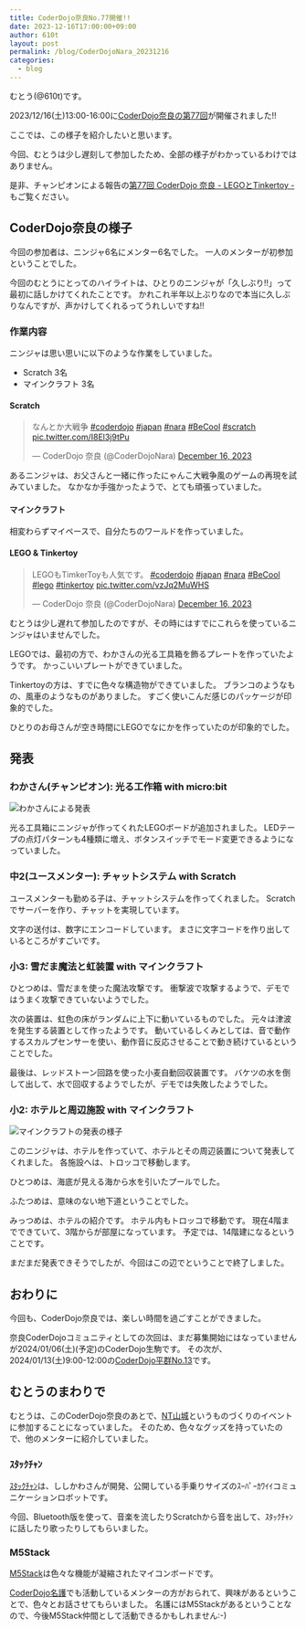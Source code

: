 ```yaml
---
title: CoderDojo奈良No.77開催!!
date: 2023-12-16T17:00:00+09:00
author: 610t
layout: post
permalink: /blog/CoderDojoNara_20231216
categories:
  - blog
---
```

むとう(@610t)です。

2023/12/16(土)13:00-16:00に[CoderDojo奈良の第77回](https://coderdojo-nara-ikoma.connpass.com/event/304609/)が開催されました!!

ここでは、この様子を紹介したいと思います。

今回、むとうは少し遅刻して参加したため、全部の様子がわかっているわけではありません。

是非、チャンピオンによる報告の[第77回 CoderDojo 奈良 - LEGOとTinkertoy -](https://coderdojo-nara.github.io/blog/no77)もご覧ください。

## CoderDojo奈良の様子
今回の参加者は、ニンジャ6名にメンター6名でした。
一人のメンターが初参加ということでした。

今回のむとうにとってのハイライトは、ひとりのニンジャが「久しぶり!!」って最初に話しかけてくれたことです。
かれこれ半年以上ぶりなので本当に久しぶりなんですが、声かけしてくれるってうれしいですね!!

### 作業内容
ニンジャは思い思いに以下のような作業をしていました。
- Scratch 3名
- マインクラフト 3名

#### Scratch
<blockquote class="twitter-tweet"><p lang="ja" dir="ltr">なんとか大戦争 <a href="https://twitter.com/hashtag/coderdojo?src=hash&amp;ref_src=twsrc%5Etfw">#coderdojo</a> <a href="https://twitter.com/hashtag/japan?src=hash&amp;ref_src=twsrc%5Etfw">#japan</a> <a href="https://twitter.com/hashtag/nara?src=hash&amp;ref_src=twsrc%5Etfw">#nara</a> <a href="https://twitter.com/hashtag/BeCool?src=hash&amp;ref_src=twsrc%5Etfw">#BeCool</a> <a href="https://twitter.com/hashtag/scratch?src=hash&amp;ref_src=twsrc%5Etfw">#scratch</a> <a href="https://t.co/I8El3j9tPu">pic.twitter.com/I8El3j9tPu</a></p>&mdash; CoderDojo 奈良 (@CoderDojoNara) <a href="https://twitter.com/CoderDojoNara/status/1735890485452169312?ref_src=twsrc%5Etfw">December 16, 2023</a></blockquote> <script async src="https://platform.twitter.com/widgets.js" charset="utf-8"></script>

あるニンジャは、お父さんと一緒に作ったにゃんこ大戦争風のゲームの再現を試みていました。
なかなか手強かったようで、とても頑張っていました。

#### マインクラフト
相変わらずマイペースで、自分たちのワールドを作っていました。

#### LEGO & Tinkertoy
<blockquote class="twitter-tweet"><p lang="ja" dir="ltr">LEGOもTimkerToyも人気です。 <a href="https://twitter.com/hashtag/coderdojo?src=hash&amp;ref_src=twsrc%5Etfw">#coderdojo</a> <a href="https://twitter.com/hashtag/japan?src=hash&amp;ref_src=twsrc%5Etfw">#japan</a> <a href="https://twitter.com/hashtag/nara?src=hash&amp;ref_src=twsrc%5Etfw">#nara</a> <a href="https://twitter.com/hashtag/BeCool?src=hash&amp;ref_src=twsrc%5Etfw">#BeCool</a> <a href="https://twitter.com/hashtag/lego?src=hash&amp;ref_src=twsrc%5Etfw">#lego</a> <a href="https://twitter.com/hashtag/tinkertoy?src=hash&amp;ref_src=twsrc%5Etfw">#tinkertoy</a> <a href="https://t.co/vzJq2MuWHS">pic.twitter.com/vzJq2MuWHS</a></p>&mdash; CoderDojo 奈良 (@CoderDojoNara) <a href="https://twitter.com/CoderDojoNara/status/1735882066175345120?ref_src=twsrc%5Etfw">December 16, 2023</a></blockquote> <script async src="https://platform.twitter.com/widgets.js" charset="utf-8"></script>

むとうは少し遅れて参加したのですが、その時にはすでにこれらを使っているニンジャはいませんでした。

LEGOでは、最初の方で、わかさんの光る工具箱を飾るプレートを作っていたようです。
かっこいいプレートができていました。

Tinkertoyの方は、すでに色々な構造物ができていました。
ブランコのようなもの、風車のようなものがありました。
すごく使いこんだ感じのパッケージが印象的でした。

ひとりのお母さんが空き時間にLEGOでなにかを作っていたのが印象的でした。

## 発表
### わかさん(チャンピオン): 光る工作箱 with micro:bit
![わかさんによる発表](/assets/images/2023/12/1216-waka.jpg)

光る工具箱にニンジャが作ってくれたLEGOボードが追加されました。
LEDテープの点灯パターンも4種類に増え、ボタンスイッチでモード変更できるようになっていました。

### 中2(ユースメンター): チャットシステム with Scratch
ユースメンターも勤める子は、チャットシステムを作ってくれました。
Scratchでサーバーを作り、チャットを実現しています。

文字の送付は、数字にエンコードしています。
まさに文字コードを作り出しているところがすごいです。

### 小3: 雪だま魔法と虹装置 with マインクラフト
ひとつめは、雪だまを使った魔法攻撃です。
衝撃波で攻撃するようで、デモではうまく攻撃できていないようでした。

次の装置は、虹色の床がランダムに上下に動いているものでした。
元々は津波を発生する装置として作ったようです。
動いているしくみとしては、音で動作するスカルプセンサーを使い、動作音に反応させることで動き続けているということでした。

最後は、レッドストーン回路を使った小麦自動回収装置です。
バケツの水を倒して出して、水で回収するようでしたが、デモでは失敗したようでした。

### 小2: ホテルと周辺施設 with マインクラフト
![マインクラフトの発表の様子](/assets/images/2023/12/1216-minecraft.jpg)

このニンジャは、ホテルを作っていて、ホテルとその周辺装置について発表してくれました。
各施設へは、トロッコで移動します。

ひとつめは、海底が見える海から水を引いたプールでした。

ふたつめは、意味のない地下道ということでした。

みっつめは、ホテルの紹介です。
ホテル内もトロッコで移動です。
現在4階までできていて、3階からが部屋になっています。
予定では、14階建になるということです。

まだまだ発表できそうでしたが、今回はこの辺でということで終了しました。

## おわりに
今回も、CoderDojo奈良では、楽しい時間を過ごすことができました。

奈良CoderDojoコミュニティとしての次回は、まだ募集開始にはなっていませんが2024/01/06(土)(予定)のCoderDojo生駒です。
その次が、2024/01/13(土)9:00-12:00の[CoderDojo平群No.13](https://coderdojo-nara-ikoma.connpass.com/event/305328/)です。

## むとうのまわりで
むとうは、このCoderDojo奈良のあとで、[NT山城](https://wiki.nicotech.jp/nico_tech/?NT%E5%B1%B1%E5%9F%8E2023)というものづくりのイベントに参加することになっていました。
そのため、色々なグッズを持っていたので、他のメンターに紹介していました。

### ｽﾀｯｸﾁｬﾝ
[ｽﾀｯｸﾁｬﾝ](https://protopedia.net/prototype/2345)は、ししかわさんが開発、公開している手乗りサイズのｽｰﾊﾟｰｶﾜｲｲコミュニケーションロボットです。

今回、Bluetooth版を使って、音楽を流したりScratchから音を出して、ｽﾀｯｸﾁｬﾝに話したり歌ったりしてもらいました。

### M5Stack 
[M5Stack](https://m5stack.com/)は色々な機能が凝縮されたマイコンボードです。

[CoderDojo名護](http://coderdojo-nago.com/)でも活動しているメンターの方がおられて、興味があるということで、色々とお話させてもらいました。
名護にはM5Stackがあるということなので、今後M5Stack仲間として活動できるかもしれません:-)

